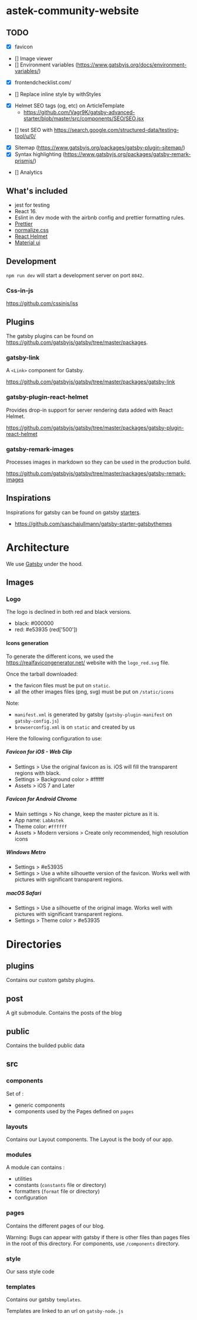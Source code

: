 # astek-community-website

## TODO

- [x] favicon
- [] Image viewer
- [] Environment variables (https://www.gatsbyjs.org/docs/environment-variables/)
- [x] frontendchecklist.com/
- [] Replace inline style by withStyles
- [x] Helmet SEO tags (og, etc) on ArticleTemplate
  - https://github.com/Vagr9K/gatsby-advanced-starter/blob/master/src/components/SEO/SEO.jsx
- [] test SEO with https://search.google.com/structured-data/testing-tool/u/0/
- [x] Sitemap (https://www.gatsbyjs.org/packages/gatsby-plugin-sitemap/)
- [x] Syntax highlighting (https://www.gatsbyjs.org/packages/gatsby-remark-prismjs/)
- [] Analytics

## What's included

- jest for testing
- React 16.
- Eslint in dev mode with the airbnb config and prettier formatting rules.
- [Prettier](https://github.com/prettier/prettier)
- [normalize.css](https://github.com/necolas/normalize.css)
- [React Helmet](https://github.com/nfl/react-helmet)
- [Material ui](https://material-ui-next.com)

## Development

`npm run dev` will start a development server on port `8042`.

### Css-in-js

https://github.com/cssinjs/jss

## Plugins

The gatsby plugins can be found on https://github.com/gatsbyjs/gatsby/tree/master/packages.

### gatsby-link

A `<Link>` component for Gatsby.

https://github.com/gatsbyjs/gatsby/tree/master/packages/gatsby-link

### gatsby-plugin-react-helmet

Provides drop-in support for server rendering data added with React Helmet.

https://github.com/gatsbyjs/gatsby/tree/master/packages/gatsby-plugin-react-helmet

### gatsby-remark-images

Processes images in markdown so they can be used in the production build.

https://github.com/gatsbyjs/gatsby/tree/master/packages/gatsby-remark-images

## Inspirations

Inspirations for gatsby can be found on gatsby [starters](https://www.gatsbyjs.org/docs/gatsby-starters/).

- https://github.com/saschajullmann/gatsby-starter-gatsbythemes


# Architecture

We use [Gatsby](https://www.gatsbyjs.org/) under the hood.

## Images

### Logo

The logo is declined in both red and black versions.

- black: #000000
- red: #e53935 (red['500'])

#### Icons generation

To generate the different icons, we used the https://realfavicongenerator.net/ website with the `logo_red.svg` file.

Once the tarball downloaded:

- the favicon files must be put on `static`.
- all the other images files (png, svg) must be put on `/static/icons`

Note:

- `manifest.xml` is generated by gatsby (`gatsby-plugin-manifest` on `gatsby-config.js`)
- `browserconfig.xml` is on `static` and created by us

Here the following configuration to use:

##### Favicon for iOS - Web Clip

- Settings > Use the original favicon as is. iOS will fill the transparent regions with black.
- Settings > Background color > #ffffff
- Assets > iOS 7 and Later

##### Favicon for Android Chrome

- Main settings > No change, keep the master picture as it is.
- App name: `LabAstek`
- Theme color: `#ffffff`
- Assets > Modern versions > Create only recommended, high resolution icons

##### Windows Metro

- Settings > #e53935
- Settings > Use a white silhouette version of the favicon. Works well with pictures with significant transparent regions.

##### macOS Safari

- Settings > Use a silhouette of the original image. Works well with pictures with significant transparent regions.
- Settings > Theme color > #e53935

# Directories 

## plugins

Contains our custom gatsby plugins.

## post

A git submodule. Contains the posts of the blog

## public

Contains the builded public data

## src

### components

Set of :
- generic components
- components used by the Pages defined on `pages`

### layouts

Contains our Layout components. The Layout is the body of our app.

### modules

A module can contains :

- utilities
- constants (`constants` file or directory)
- formatters (`format` file or directory)
- configuration

### pages

Contains the different pages of our blog.

Warning: Bugs can appear with gatsby if there is other files than pages files in the root of this directory.
For components, use `/components` directory.

### style

Our sass style code

### templates

Contains our gatsby `templates`.

Templates are linked to an url on `gatsby-node.js`
